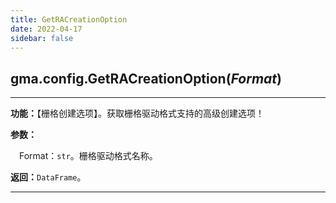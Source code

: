 ```yaml
---
title: GetRACreationOption
date: 2022-04-17
sidebar: false
---
```


## gma.config.**GetRACreationOption**(*Format*)

---

**功能：**【栅格创建选项】。获取栅格驱动格式支持的高级创建选项！

**参数：** 

&emsp;Format：`str`。栅格驱动格式名称。

**返回：**`DataFrame`。

---

